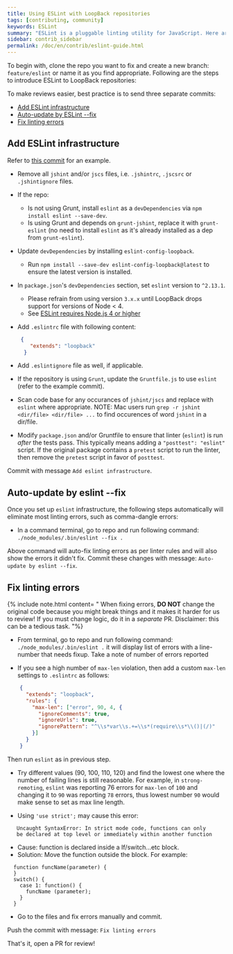 ```yaml
---
title: Using ESLint with LoopBack repositories
tags: [contributing, community]
keywords: ESLint
summary: "ESLint is a pluggable linting utility for JavaScript. Here are the guidelines for using it with LoopBack. "
sidebar: contrib_sidebar
permalink: /doc/en/contrib/eslint-guide.html
---
```


To begin with, clone the repo you want to fix and create a new branch: `feature/eslint` or name it as you find appropriate.
Following are the steps to introduce ESLint to LoopBack repositories:

To make reviews easier, best practice is to send three separate commits:

- [Add ESLint infrastructure](#add-eslint-infrastructure)
- [Auto-update by ESLint --fix](#auto-update-by-eslint---fix)
- [Fix linting errors](#fix-linting-errors)

## Add ESLint infrastructure

Refer to [this commit](https://github.com/strongloop/strong-remoting/pull/288/commits/17b3bc3e7c17d1595dab1422c1052f8d90d2c27f) for an example.

- Remove all `jshint` and/or `jscs` files, i.e. `.jshintrc`, `.jscsrc` or `.jshintignore` files.
- If the repo:
  - Is not using Grunt, install `eslint` as a `devDependencies` via `npm install eslint --save-dev`.
  - Is using Grunt and depends on `grunt-jshint`, replace it with `grunt-eslint` (no need to install `eslint` as it's already installed as a dep from `grunt-eslint`).
- Update `devDependencies` by installing `eslint-config-loopback`.
  - Run `npm install --save-dev eslint-config-loopback@latest` to ensure the latest version is installed.
- In `package.json`'s `devDependencies` section, set `eslint` version to `^2.13.1`.
  - Please refrain from using version `3.x.x` until LoopBack drops support for versions of Node < 4.
  - See [ESLint requires Node.js 4 or higher](http://eslint.org/blog/2016/07/eslint-v3.0.0-released#requires-nodejs-4-or-higher)

- Add `.eslintrc` file with following content:

  ```json
   {
      "extends": "loopback"
    }
  ```

- Add `.eslintignore` file as well, if applicable.
- If the repository is using `Grunt`, update the `Gruntfile.js` to use `eslint` (refer to the  example commit).
- Scan code base for any occurances of `jshint/jscs` and replace with `eslint` where appropriate.  NOTE: Mac users run `grep -r jshint <dir/file> <dir/file> ...` to find occurences of word `jshint` in a dir/file.
- Modify `package.json` and/or Gruntfile to ensure that linter (`eslint`) is run *after* the tests pass. This typically means adding a `"posttest": "eslint"` script. If the original package contains a `pretest` script to run the linter, then remove the `pretest` script in favor of `posttest`.

Commit with message `Add eslint infrastructure`.

## Auto-update by eslint --fix

Once you set up `eslint` infrastructure, the following steps automatically will eliminate most linting errors, such as comma-dangle errors:

- In a command terminal, go to repo and run following command:
  `./node_modules/.bin/eslint --fix .`

Above command will auto-fix linting errors as per linter rules and will also show the errors it didn't fix.
Commit these changes with message: `Auto-update by eslint --fix`.

## Fix linting errors

{% include note.html content= "
When fixing errors, **DO NOT** change the original code because you might break things and it makes it harder for us to review! If you must change logic, do it in a _separate_ PR.
Disclaimer: this can be a tedious task.
"%}

- From terminal, go to repo and run following command:
  `./node_modules/.bin/eslint .`
  it will display list of errors with a line-number that needs fixup. Take a note of number of errors reported

- If you see a high number of `max-len` violation, then add a custom `max-len` settings to `.eslintrc` as follows:

```json
    {
      "extends": "loopback",
      "rules": {
        "max-len": ["error", 90, 4, {
          "ignoreComments": true,
          "ignoreUrls": true,
          "ignorePattern": "^\\s*var\\s.+=\\s*(require\\s*\\()|(/)"
        }]
      }
    }
```
  Then run `eslint` as in previous step.

  - Try different values (90, 100, 110, 120) and find the lowest one where the number of failing lines is still reasonable.  For example, in `strong-remoting`, `eslint` was reporting 76 errors for `max-len` of `100` and changing it to `90` was reporting `78` errors, thus lowest number `90` would make sense to set as max line length.

- Using `'use strict';` may cause this error:

```
   Uncaught SyntaxError: In strict mode code, functions can only
   be declared at top level or immediately within another function
```

  - Cause: function is declared inside a If/switch...etc block.
  - Solution: Move the function outside the block. For example:

  ```
    function funcName(parameter) {    
    }
    switch() {
      case 1: function() {
        funcName (parameter);
      }
    }
  ```

- Go to the files and fix errors manually and commit.

Push the commit with message: `Fix linting errors`

That's it, open a PR for review!
